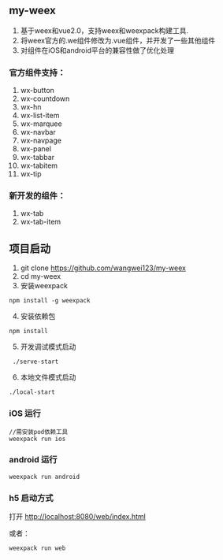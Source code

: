 ## my-weex
1. 基于weex和vue2.0，支持weex和weexpack构建工具.
2. 将weex官方的.we组件修改为.vue组件，并开发了一些其他组件
3. 对组件在iOS和android平台的兼容性做了优化处理

### 官方组件支持：
1. wx-button
2. wx-countdown
3. wx-hn
4. wx-list-item
5. wx-marquee
6. wx-navbar
7. wx-navpage
8. wx-panel
9. wx-tabbar
10. wx-tabitem
11. wx-tip

### 新开发的组件：
1. wx-tab
2. wx-tab-item

## 项目启动

1. git clone https://github.com/wangwei123/my-weex
2. cd my-weex
3. 安装weexpack
```
npm install -g weexpack
```

4. 安装依赖包
```
npm install
```
5. 开发调试模式启动
```
 ./serve-start
```
6. 本地文件模式启动
```
./local-start
```
### iOS 运行
```
//需安装pod依赖工具
weexpack run ios
```
### android 运行
```
weexpack run android
```

### h5 启动方式

打开 [http://localhost:8080/web/index.html](http://localhost:8080/web/index.html)
 
或者：

```
weexpack run web
```
